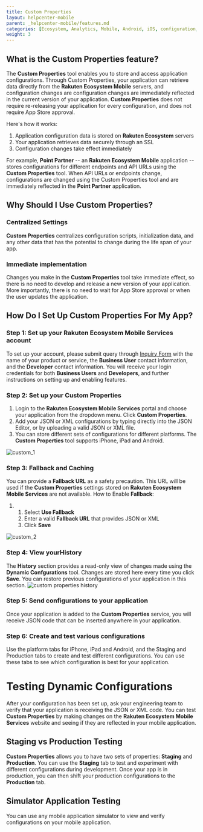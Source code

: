 ```yaml
---
title: Custom Properties
layout: helpcenter-mobile
parent: _helpcenter-mobile/features.md
categories: [Ecosystem, Analytics, Mobile, Android, iOS, configuration, scrm]
weight: 3
---
```


## What is the Custom Properties feature?

The **Custom Properties** tool enables you to store and access application configurations. Through Custom Properties, your application can retrieve data directly from the **Rakuten Ecosystem Mobile** servers, and configuration changes are configuration changes are immediately reflected in the current version of your application. **Custom Properties** does not require re-releasing your application for every configuration, and does not require App Store approval.

Here's how it works:

1.  Application configuration data is stored on **Rakuten Ecosystem** servers
2.  Your application retrieves data securely through an SSL
3.  Configuration changes take effect immediately

For example, **Point Partner** -- an **Rakuten Ecosystem Mobile** application -- stores configurations for different endpoints and API URLs using the **Custom Properties** tool. When API URLs or endpoints change, configurations are changed using the Custom Properties tool and are immediately reflected in the **Point Partner** application.

## Why Should I Use Custom Properties?

### **Centralized Settings**

**Custom Properties** centralizes configuration scripts, initialization data, and any other data that has the potential to change during the life span of your app.

### **Immediate implementation**

Changes you make in the **Custom Properties** tool take immediate effect, so there is no need to develop and release a new version of your application. More importantly, there is no need to wait for App Store approval or when the user updates the application.

## How Do I Set Up Custom Properties For My App?

### Step 1: Set up your Rakuten Ecosystem Mobile Services account

To set up your account, please submit query through 
[Inquiry Form](https://developers.rakuten.com/hc/en-us/requests/new?ticket_form_id=399907) with the name of your product or service, the **Business User** contact information, and the **Developer** contact information. You will receive your login credentials for both **Business Users** and **Developers**, and further instructions on setting up and enabling features.

### Step 2: Set up your Custom Properties

1.  Login to the **Rakuten Ecosystem Mobile Services** portal and choose your application from the dropdown menu. Click **Custom Properties**.
2.  Add your JSON or XML configurations by typing directly into the JSON Editor, or by uploading a valid JSON or XML file.
3.  You can store different sets of configurations for different platforms. The **Custom Properties** tool supports iPhone, iPad and Android.

![custom_1](../images/img_custom_properties_1.png)

### Step 3: Fallback and Caching

You can provide a **Fallback URL** as a safety precaution. This URL will be used if the **Custom Properties** settings stored on **Rakuten Ecosystem Mobile Services** are not available. How to Enable **Fallback**:

1.  1.  Select **Use Fallback**
    2.  Enter a valid **Fallback URL** that provides JSON or XML
    3.  Click **Save**

![custom_2](../images/img_custom_properties_fallback.png)

### Step 4: View your**History**

The **History** section provides a read-only view of changes made using the **Dynamic Confgurations** tool. Changes are stored here every time you click **Save**. You can restore previous configurations of your application in this section. ![custom properties history](../images/img_custom_properties_history.png)

### Step 5: Send configurations to your application

Once your application is added to the **Custom Properties** service, you will receive JSON code that can be inserted anywhere in your application.

### Step 6: Create and test various configurations

Use the platform tabs for iPhone, iPad and Android, and the Staging and Production tabs to create and test different configurations. You can use these tabs to see which configuration is best for your application.

# Testing Dynamic Configurations

After your configuration has been set up, ask your engineering team to verify that your application is receiving the JSON or XML code. You can test **Custom Properties** by making changes on the **Rakuten Ecosystem Mobile Services** website and seeing if they are reflected in your mobile application.

## Staging vs Production Testing

**Custom Properties** allows you to have two sets of properties: **Staging** and **Production**. You can use the **Staging** tab to test and experiment with different configurations during development. Once your app is in production, you can then shift your production configurations to the **Production** tab.

## Simulator Application Testing

You can use any mobile application simulator to view and verify configurations on your mobile application.